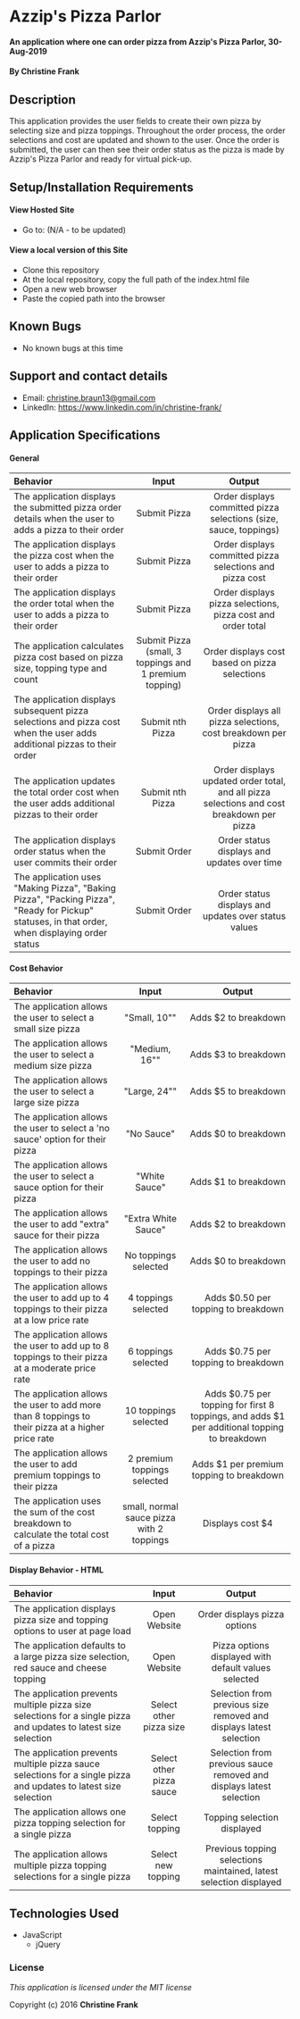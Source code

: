 # Azzip's Pizza Parlor

#### An application where one can order pizza from Azzip's Pizza Parlor, 30-Aug-2019

#### By Christine Frank

## Description

This application provides the user fields to create their own pizza by selecting size and pizza toppings. Throughout the order process, the order selections and cost are updated and shown to the user. Once the order is submitted, the user can then see their order status as the pizza is made by Azzip's Pizza Parlor and ready for virtual pick-up.

## Setup/Installation Requirements

#### View Hosted Site
* Go to: (N/A - to be updated)

#### View a local version of this Site
* Clone this repository
* At the local repository, copy the full path of the index.html file
* Open a new web browser
* Paste the copied path into the browser

## Known Bugs

* No known bugs at this time

## Support and contact details

* Email: christine.braun13@gmail.com
* LinkedIn: https://www.linkedin.com/in/christine-frank/

## Application Specifications

#### General

| Behavior | Input | Output|
|:-------|:------:|:------:|
| The application displays the submitted pizza order details when the user to adds a pizza to their order | Submit Pizza | Order displays committed pizza selections (size, sauce, toppings)|
| The application displays the pizza cost when the user to adds a pizza to their order | Submit Pizza | Order displays committed pizza selections and pizza cost|
| The application displays the order total when the user to adds a pizza to their order | Submit Pizza | Order displays pizza selections, pizza cost and order total|
| The application calculates pizza cost based on pizza size, topping type and count | Submit Pizza (small, 3 toppings and 1 premium topping) | Order displays cost based on pizza selections |
| The application displays subsequent pizza selections and pizza cost when the user adds additional pizzas to their order | Submit nth Pizza | Order displays all pizza selections, cost breakdown per pizza|
| The application updates the total order cost when the user adds additional pizzas to their order | Submit nth Pizza | Order displays updated order total, and all pizza selections and cost breakdown per pizza|
| The application displays order status when the user commits their order | Submit Order | Order status displays and updates over time |
| The application uses "Making Pizza", "Baking Pizza", "Packing Pizza", "Ready for Pickup" statuses, in that order, when displaying order status | Submit Order | Order status displays and updates over status values |

#### Cost Behavior

| Behavior | Input | Output|
|:-------|:------:|:------:|
| The application allows the user to select a small size pizza | "Small, 10"" | Adds $2 to breakdown|
| The application allows the user to select a medium size pizza | "Medium, 16"" | Adds $3 to breakdown|
| The application allows the user to select a large size pizza | "Large, 24"" | Adds $5 to breakdown|
| The application allows the user to select a 'no sauce' option for their pizza | "No Sauce" | Adds $0 to breakdown|
| The application allows the user to select a sauce option for their pizza | "White Sauce" | Adds $1 to breakdown|
| The application allows the user to add "extra" sauce for their pizza | "Extra White Sauce" | Adds $2 to breakdown|
| The application allows the user to add no toppings to their pizza | No toppings selected | Adds $0 to breakdown|
| The application allows the user to add up to 4 toppings to their pizza at a low price rate| 4 toppings selected | Adds $0.50 per topping to breakdown|
| The application allows the user to add up to 8 toppings to their pizza at a moderate price rate| 6 toppings selected | Adds $0.75 per topping to breakdown|
| The application allows the user to add more than 8 toppings to their pizza at a higher price rate| 10 toppings selected | Adds $0.75 per topping for first 8 toppings, and adds $1 per additional topping to breakdown|
| The application allows the user to add premium toppings to their pizza | 2 premium toppings selected | Adds $1 per premium topping to breakdown|
| The application uses the sum of the cost breakdown to calculate the total cost of a pizza | small, normal sauce pizza with  2 toppings | Displays cost $4 |


#### Display Behavior - HTML
| Behavior | Input | Output|
|:-------|:------:|:------:|
| The application displays pizza size and topping options to user at page load | Open Website | Order displays pizza options |
| The application defaults to a large pizza size selection, red sauce and cheese topping | Open Website | Pizza options displayed with default values selected |
| The application prevents multiple pizza size selections for a single pizza and updates to latest size selection | Select other pizza size | Selection from previous size removed and displays latest selection |
| The application prevents multiple pizza sauce selections for a single pizza and updates to latest size selection | Select other pizza sauce | Selection from previous sauce removed and displays latest selection |
| The application allows one pizza topping selection for a single pizza | Select topping | Topping selection displayed |
| The application allows multiple pizza topping selections for a single pizza | Select new topping | Previous topping selections maintained, latest selection displayed |



## Technologies Used

* JavaScript
  * jQuery

### License

*This application is licensed under the MIT license*

Copyright (c) 2016 **Christine Frank**
